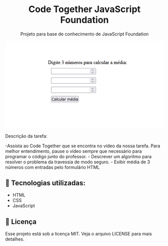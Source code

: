 <h1 align="center"> Code Together JavaScript Foundation </h1>
<p align="center">Projeto para base de conhecimento de JavaScript Foundation</p>

<p align="center">
<img src="./mediaprint.png">
</p>

<p align="genter">Descrição da tarefa:</p>
-Assista ao Code Together que se encontra no vídeo da nossa tarefa. Para melhor entendimento, pause o vídeo sempre que necessário para programar o código junto do professor. 
- Descrever um algoritmo para resolver o problema da travessia de modo seguro.
- Exibir média de 3 números com entradas pelo formulário HTML

<h2>🚀 Tecnologias utilizadas: </h2>

- HTML
- CSS
- JavaScript

<h2>📝 Licença</h2>
Esse projeto está sob a licença MIT. Veja o arquivo LICENSE para mais detalhes.
